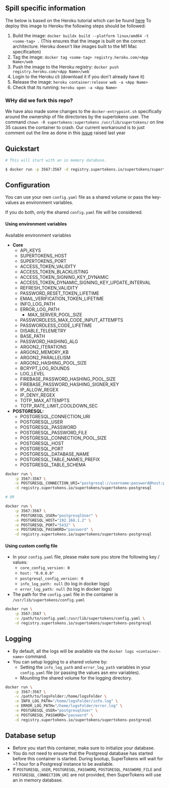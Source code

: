 ## Spill specific information

The below is based on the Heroku tutorial which can be found [here](https://devcenter.heroku.com/articles/container-registry-and-runtime#cli)
To deploy this image to Heroku the following steps should be followed:

1. Build the image: `docker buildx build --platform linux/amd64 -t <some-tag> .` (This ensures that the image is built on the correct architecture. Heroku doesn't like images built to the M1 Mac specificaiton)
2. Tag the image: `docker tag <some-tag> registry.heroku.com/<App Name>/web`
3. Push the image to the Heroku registry: `docker push registry.heroku.com/<App Name>/web`
4. Login to the Heroku cli (download it if you don't already have it)
5. Release the image: `heroku container:release web -a <App Name>`
6. Check that its running: `heroku open -a <App Name>`

### WHy did we fork this repo?

We have also made some changes to the `docker-entrypoint.sh` specifically around the ownership of file directories by the supertokens user. The command `chown -R supertokens:supertokens /usr/lib/supertokens/` on line 35 causes the container to crash. Our current workaround is to just comment out the line as done in this [issue](https://github.com/supertokens/supertokens-core/issues/354) raised last year

## Quickstart

```bash
# This will start with an in memory database.

$ docker run -p 3567:3567 -d registry.supertokens.io/supertokens/supertokens-postgresql
```

## Configuration

You can use your own `config.yaml` file as a shared volume or pass the key-values as environment variables.

If you do both, only the shared `config.yaml` file will be considered.

#### Using environment variables

Available environment variables

- **Core**
  - API_KEYS
  - SUPERTOKENS_HOST
  - SUPERTOKENS_PORT
  - ACCESS_TOKEN_VALIDITY
  - ACCESS_TOKEN_BLACKLISTING
  - ACCESS_TOKEN_SIGNING_KEY_DYNAMIC
  - ACCESS_TOKEN_DYNAMIC_SIGNING_KEY_UPDATE_INTERVAL
  - REFRESH_TOKEN_VALIDITY
  - PASSWORD_RESET_TOKEN_LIFETIME
  - EMAIL_VERIFICATION_TOKEN_LIFETIME
  - INFO_LOG_PATH
  - ERROR_LOG_PATH
    - MAX_SERVER_POOL_SIZE
  - PASSWORDLESS_MAX_CODE_INPUT_ATTEMPTS
  - PASSWORDLESS_CODE_LIFETIME
  - DISABLE_TELEMETRY
  - BASE_PATH
  - PASSWORD_HASHING_ALG
  - ARGON2_ITERATIONS
  - ARGON2_MEMORY_KB
  - ARGON2_PARALLELISM
  - ARGON2_HASHING_POOL_SIZE
  - BCRYPT_LOG_ROUNDS
  - LOG_LEVEL
  - FIREBASE_PASSWORD_HASHING_POOL_SIZE
  - FIREBASE_PASSWORD_HASHING_SIGNER_KEY
  - IP_ALLOW_REGEX
  - IP_DENY_REGEX
  - TOTP_MAX_ATTEMPTS
  - TOTP_RATE_LIMIT_COOLDOWN_SEC
- **POSTGRESQL:**
  - POSTGRESQL_CONNECTION_URI
  - POSTGRESQL_USER
  - POSTGRESQL_PASSWORD
  - POSTGRESQL_PASSWORD_FILE
  - POSTGRESQL_CONNECTION_POOL_SIZE
  - POSTGRESQL_HOST
  - POSTGRESQL_PORT
  - POSTGRESQL_DATABASE_NAME
  - POSTGRESQL_TABLE_NAMES_PREFIX
  - POSTGRESQL_TABLE_SCHEMA

```bash
docker run \
	-p 3567:3567 \
	-e POSTGRESQL_CONNECTION_URI="postgresql://username:password@host:port/dbName" \
	-d registry.supertokens.io/supertokens/supertokens-postgresql

# OR

docker run \
	-p 3567:3567 \
	-e POSTGRESQL_USER="postgresqlUser" \
	-e POSTGRESQL_HOST="192.168.1.2" \
	-e POSTGRESQL_PORT="5432" \
	-e POSTGRESQL_PASSWORD="password" \
	-d registry.supertokens.io/supertokens/supertokens-postgresql
```

#### Using custom config file

- In your `config.yaml` file, please make sure you store the following key / values:
  - `core_config_version: 0`
  - `host: "0.0.0.0"`
  - `postgresql_config_version: 0`
  - `info_log_path: null` (to log in docker logs)
  - `error_log_path: null` (to log in docker logs)
- The path for the `config.yaml` file in the container is `/usr/lib/supertokens/config.yaml`

```bash
docker run \
	-p 3567:3567 \
	-v /path/to/config.yaml:/usr/lib/supertokens/config.yaml \
	-d registry.supertokens.io/supertokens/supertokens-postgresql
```

## Logging

- By default, all the logs will be available via the `docker logs <container-name>` command.
- You can setup logging to a shared volume by:
  - Setting the `info_log_path` and `error_log_path` variables in your `config.yaml` file (or passing the values asn env variables).
  - Mounting the shared volume for the logging directory.

```bash
docker run \
	-p 3567:3567 \
	-v /path/to/logsFolder:/home/logsFolder \
	-e INFO_LOG_PATH="/home/logsFolder/info.log" \
	-e ERROR_LOG_PATH="/home/logsFolder/error.log" \
	-e POSTGRESQL_USER="postgresqlUser" \
	-e POSTGRESQL_PASSWORD="password" \
	-d registry.supertokens.io/supertokens/supertokens-postgresql
```

## Database setup

- Before you start this container, make sure to initialize your database.
- You do not need to ensure that the Postgresql database has started before this container is started. During bootup, SuperTokens will wait for ~1 hour for a Postgresql instance to be available.
- If `POSTGRESQL_USER`, `POSTGRESQL_PASSWORD`, `POSTGRESQL_PASSWORD_FILE` and `POSTGRESQL_CONNECTION_URI` are not provided, then SuperTokens will use an in memory database.
